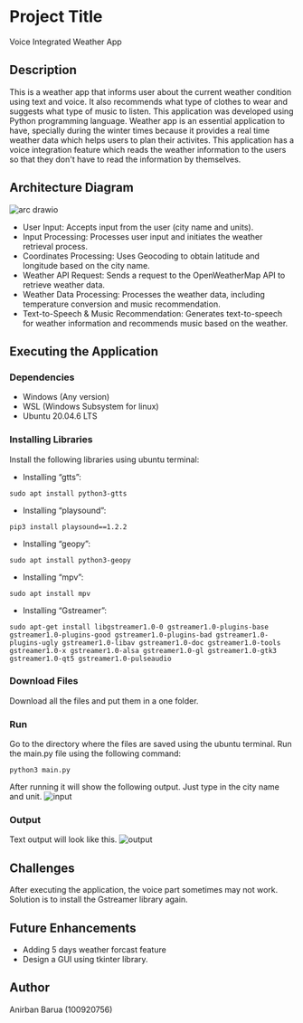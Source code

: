 
# Project Title

Voice Integrated Weather App

## Description

This is a weather app that informs user about the current weather condition using text and voice. It also recommends what type of clothes to wear and suggests what type of music to listen.
This application was developed using Python programming language.
Weather app is an essential application to have, specially during the winter times because it provides a real time weather data which helps users to plan their activites.
This application has a voice integration feature which reads the weather information to the users so that they don't have to read the information by themselves. 

## Architecture Diagram
![arc drawio](https://github.com/UOITEngineering/programmingproject-AnirbanBarua/assets/148647000/49896d56-733a-47d0-b1e2-b26da5a7a806)

* User Input: Accepts input from the user (city name and units).
* Input Processing: Processes user input and initiates the weather retrieval process.
* Coordinates Processing: Uses Geocoding to obtain latitude and longitude based on the city name.
* Weather API Request: Sends a request to the OpenWeatherMap API to retrieve weather data.
* Weather Data Processing: Processes the weather data, including temperature conversion and music recommendation.
* Text-to-Speech & Music Recommendation: Generates text-to-speech for weather information and recommends music based on the weather.

## Executing the Application
### Dependencies

* Windows (Any version)
* WSL (Windows Subsystem for linux)
* Ubuntu 20.04.6 LTS

### Installing Libraries
Install the following libraries using ubuntu terminal:

* Installing “gtts”:
```
sudo apt install python3-gtts
```
* Installing “playsound”:
```
pip3 install playsound==1.2.2
```
* Installing “geopy”:
```
sudo apt install python3-geopy
```
* Installing “mpv”:
```
sudo apt install mpv
```
* Installing “Gstreamer”:
```
sudo apt-get install libgstreamer1.0-0 gstreamer1.0-plugins-base gstreamer1.0-plugins-good gstreamer1.0-plugins-bad gstreamer1.0-plugins-ugly gstreamer1.0-libav gstreamer1.0-doc gstreamer1.0-tools gstreamer1.0-x gstreamer1.0-alsa gstreamer1.0-gl gstreamer1.0-gtk3 gstreamer1.0-qt5 gstreamer1.0-pulseaudio
```
### Download Files
Download all the files and put them in a one folder.

### Run
Go to the directory where the files are saved using the ubuntu terminal.
Run the main.py file using the following command:
```
python3 main.py
```
After running it will show the following output. Just type in the city name and unit.
![input](https://github.com/UOITEngineering/programmingproject-AnirbanBarua/assets/148647000/2d22eb0b-e204-41f3-a2f0-0b3d511e8c54)
### Output
Text output will look like this.
![output](https://github.com/UOITEngineering/programmingproject-AnirbanBarua/assets/148647000/96ce32d9-bb5d-4002-8006-e28508e8e8e8)
## Challenges
After executing the application, the voice part sometimes may not work. Solution is to install the Gstreamer library again.
## Future Enhancements
* Adding 5 days weather forcast feature
* Design a GUI using tkinter library.
## Author
Anirban Barua (100920756)



